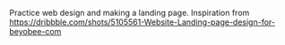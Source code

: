 Practice web design and making a landing page. Inspiration from https://dribbble.com/shots/5105561-Website-Landing-page-design-for-beyobee-com